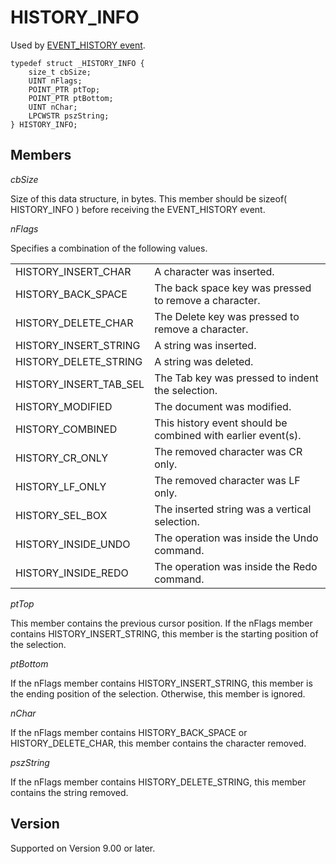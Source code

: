 # HISTORY\_INFO

Used by [EVENT\_HISTORY event](../event/index).

```
typedef struct _HISTORY_INFO {
	size_t cbSize;
	UINT nFlags;
	POINT_PTR ptTop;
	POINT_PTR ptBottom;
	UINT nChar;
	LPCWSTR pszString;
} HISTORY_INFO;
```

## Members

_cbSize_

Size of this data structure, in bytes. This member should be sizeof( HISTORY\_INFO ) before receiving the EVENT\_HISTORY event.

_nFlags_

Specifies a combination of the following values.

|     |     |
| --- | --- |
| HISTORY\_INSERT\_CHAR | A character was inserted. |
| HISTORY\_BACK\_SPACE | The back space key was pressed to remove a character. |
| HISTORY\_DELETE\_CHAR | The Delete key was pressed to remove a character. |
| HISTORY\_INSERT\_STRING | A string was inserted. |
| HISTORY\_DELETE\_STRING | A string was deleted. |
| HISTORY\_INSERT\_TAB\_SEL | The Tab key was pressed to indent the selection. |
| HISTORY\_MODIFIED | The document was modified. |
| HISTORY\_COMBINED | This history event should be combined with earlier event(s). |
| HISTORY\_CR\_ONLY | The removed character was CR only. |
| HISTORY\_LF\_ONLY | The removed character was LF only. |
| HISTORY\_SEL\_BOX | The inserted string was a vertical selection. |
| HISTORY\_INSIDE\_UNDO | The operation was inside the Undo command. |
| HISTORY\_INSIDE\_REDO | The operation was inside the Redo command. |

_ptTop_

This member contains the previous cursor position. If the nFlags member contains HISTORY\_INSERT\_STRING, this member is the starting position of the selection.

_ptBottom_

If the nFlags member contains HISTORY\_INSERT\_STRING, this member is the ending position of the selection. Otherwise, this member is ignored.

_nChar_

If the nFlags member contains HISTORY\_BACK\_SPACE or HISTORY\_DELETE\_CHAR, this member contains the character removed.

_pszString_

If the nFlags member contains HISTORY\_DELETE\_STRING, this member contains the string removed.

## Version

Supported on Version 9.00 or later.
